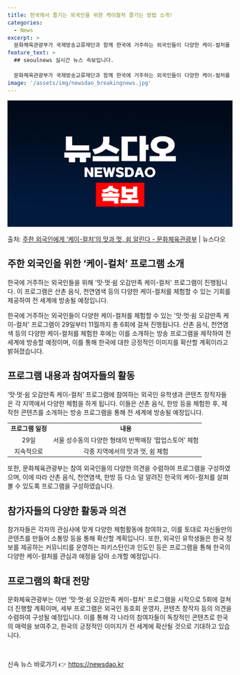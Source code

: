 ```yaml
---
title: 한국에서 즐기는 외국인을 위한 케이컬처 즐기는 방법 소개!
categories:
  - News
excerpt: >
  문화체육관광부가 국제방송교류재단과 함께 한국에 거주하는 외국인들이 다양한 케이-컬처를 폭넓게 경험할 수 있도…
feature_text: >
  ## seoulnews 실시간 뉴스 속보입니다.

  문화체육관광부가 국제방송교류재단과 함께 한국에 거주하는 외국인들이 다양한 케이-컬처를 폭넓게 경험할 수 있도…
image: '/assets/img/newsdao_breakingnews.jpg'
---
```


![뉴스다오 속보](/assets/img/newsdao_breakingnews.jpg)

<p>출처: <a href="https://newsdao.kr/3949" rel="dofollow">주한 외국인에게 ‘케이-컬처’의 맛과 멋, 쉼 알린다 - 문화체육관광부</a> | 뉴스다오</p>

<h2 data-ke-size="size26">주한 외국인을 위한 ‘케이-컬처’ 프로그램 소개</h2>
한국에 거주하는 외국인들을 위해 '맛·멋·쉼 오감만족 케이-컬처' 프로그램이 진행됩니다. 이 프로그램은 산촌 음식, 천연염색 등의 다양한 케이-컬처를 체험할 수 있는 기회를 제공하여 전 세계에 방송될 예정입니다.

<p data-ke-size="size16">한국에 거주하는 외국인들이 다양한 케이-컬처를 체험할 수 있는 '맛·멋·쉼 오감만족 케이-컬처' 프로그램이 29일부터 11월까지 총 6회에 걸쳐 진행됩니다. 산촌 음식, 천연염색 등의 다양한 케이-컬처를 체험한 후에는 이를 소개하는 방송 프로그램을 제작하여 전 세계에 방송할 예정이며, 이를 통해 한국에 대한 긍정적인 이미지를 확산할 계획이라고 밝혀졌습니다.</p>

<h2 data-ke-size="size26">프로그램 내용과 참여자들의 활동</h2>
<p data-ke-size="size16">‘맛·멋·쉼 오감만족 케이-컬처’ 프로그램에 참여하는 외국인 유학생과 콘텐츠 창작자들은 각 지역에서 다양한 체험을 하게 됩니다. 이들은 산촌 음식, 한방 등을 체험한 후, 제작한 콘텐츠를 소개하는 방송 프로그램을 통해 전 세계에 방송될 예정입니다.</p>

<table>
  <tr>
    <td style="text-align: center; height: 17px;"><b>프로그램 일정</b></td>
    <td style="text-align: center; height: 17px;"><b>내용</b></td>
  </tr>
  <tr>
    <td style="text-align: center; height: 17px;">29일</td>
    <td style="text-align: center; height: 17px;">서울 성수동의 다양한 형태의 반짝매장 ‘팝업스토어’ 체험</td>
  </tr>
  <tr>
    <td style="text-align: center; height: 17px;">지속적으로</td>
    <td style="text-align: center; height: 17px;">각종 지역에서의 맛과 멋, 쉼 체험</td>
  </tr>
</table>

<p data-ke-size="size16">또한, 문화체육관광부는 참여 외국인들의 다양한 의견을 수렴하여 프로그램을 구성하였으며, 이에 따라 산촌 음식, 천연염색, 한방 등 다소 덜 알려진 한국의 케이-컬처를 살펴볼 수 있도록 프로그램을 구성하였습니다.</p>

<h2 data-ke-size="size26">참가자들의 다양한 활동과 의견</h2>
<p data-ke-size="size16">참가자들은 각자의 관심사에 맞게 다양한 체험활동에 참여하고, 이를 토대로 자신들만의 콘텐츠를 만들어 소통망 등을 통해 확산할 계획입니다. 또한, 외국인 유학생들은 한국 정보를 제공하는 커뮤니티를 운영하는 파키스탄인과 인도인 등은 프로그램을 통해 한국의 다양한 케이-컬처를 관심과 애정을 담아 소개할 예정입니다.</p>

<h2 data-ke-size="size26">프로그램의 확대 전망</h2>
<p data-ke-size="size16">문화체육관광부는 이번 '맛·멋·쉼 오감만족 케이-컬처' 프로그램을 시작으로 5회에 걸쳐 더 진행할 계획이며, 세부 프로그램은 외국인 동호회 운영자, 콘텐츠 창작자 등의 의견을 수렴하여 구성될 예정입니다. 이를 통해 각 나라의 참여자들이 독창적인 콘텐츠로 한국의 매력을 보여주고, 한국의 긍정적인 이미지가 전 세계에 확산될 것으로 기대하고 있습니다.</p>

<p data-ke-size="size16">&nbsp;</p> 

신속 뉴스 바로가기 👉 <a href="https://newsdao.kr" rel="dofollow">https://newsdao.kr</a>


